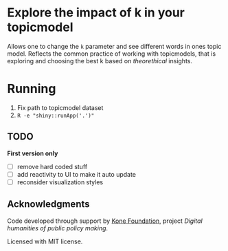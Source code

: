 # Explore the impact of k in your topicmodel

Allows one to change the `k` parameter and see different words in ones topic model.
Reflects the common practice of working with topicmodels, that is exploring and choosing the best k based on _theorethical_  insights.

# Running

1. Fix path to topicmodel dataset
1. `R -e "shiny::runApp('.')"`

## TODO

**First version only**

- [ ] remove hard coded stuff
- [ ] add reactivity to UI to make it auto update
- [ ] reconsider visualization styles

## Acknowledgments

Code developed through support by [Kone Foundation](http://www.koneensaatio.fi/en/), project _Digital humanities of public policy making_.

Licensed with MIT license.
